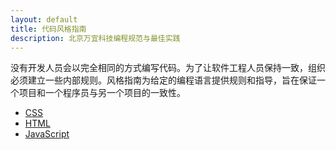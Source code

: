 ```yaml
---
layout: default
title: 代码风格指南
description: 北京万宜科技编程规范与最佳实践
---
```


没有开发人员会以完全相同的方式编写代码。为了让软件工程人员保持一致，组织必须建立一些内部规则。风格指南为给定的编程语言提供规则和指导，旨在保证一个项目和一个程序员与另一个项目的一致性。

* [CSS](./css.html)
* [HTML](./html.html)
* [JavaScript](./javascript.html)
